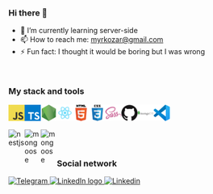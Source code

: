 ### Hi there 👋

- 🌱 I’m currently learning server-side
- 📫 How to reach me: myrkozar@gmail.com
- ⚡ Fun fact: I thought it would be boring but I was wrong

<div><p dir="auto"><a target="_blank" rel="noopener noreferrer nofollow" href="https://camo.githubusercontent.com/efd7030e7aff5751f85808180b86b2969c3b6b1912e7a322a4792eb70b24ce67/68747470733a2f2f6b6f6d617265762e636f6d2f67687076632f3f757365726e616d653d5461746a616e6142657a6b6f726f7661696e61"><img src="https://camo.githubusercontent.com/efd7030e7aff5751f85808180b86b2969c3b6b1912e7a322a4792eb70b24ce67/68747470733a2f2f6b6f6d617265762e636f6d2f67687076632f3f757365726e616d653d5461746a616e6142657a6b6f726f7661696e61" alt="" data-canonical-src="https://komarev.com/ghpvc/?username=myroslav111" style="max-width: 100%;"></a></p></div>

### My stack and tools
<div>
<p dir="auto"><a target="_blank" rel="noopener noreferrer" href="https://raw.githubusercontent.com/github/explore/80688e429a7d4ef2fca1e82350fe8e3517d3494d/topics/javascript/javascript.png"><img align="left" alt="JavaScript" width="32px" src="https://raw.githubusercontent.com/github/explore/80688e429a7d4ef2fca1e82350fe8e3517d3494d/topics/javascript/javascript.png" style="max-width: 100%;"></a></p>
<p dir="auto"><a target="_blank" rel="noopener noreferrer" href="https://raw.githubusercontent.com/github/explore/80688e429a7d4ef2fca1e82350fe8e3517d3494d/topics/typescript/typescript.png"><img align="left" alt="JavaScript" width="32px" src="https://raw.githubusercontent.com/github/explore/80688e429a7d4ef2fca1e82350fe8e3517d3494d/topics/typescript/typescript.png" style="max-width: 100%;"></a></p>
<p dir="auto"><a target="_blank" rel="noopener noreferrer" href="https://raw.githubusercontent.com/github/explore/80688e429a7d4ef2fca1e82350fe8e3517d3494d/topics/nodejs/nodejs.png"><img align="left" alt="Node.js" width="32px" src="https://raw.githubusercontent.com/github/explore/80688e429a7d4ef2fca1e82350fe8e3517d3494d/topics/nodejs/nodejs.png" style="max-width: 100%;"></a></p>
<p dir="auto"><a target="_blank" rel="noopener noreferrer" href="https://raw.githubusercontent.com/github/explore/80688e429a7d4ef2fca1e82350fe8e3517d3494d/topics/react/react.png"><img align="left" alt="React" width="32px" src="https://raw.githubusercontent.com/github/explore/80688e429a7d4ef2fca1e82350fe8e3517d3494d/topics/react/react.png" style="max-width: 100%;"></a></p>
<p dir="auto"><a target="_blank" rel="noopener noreferrer" href="https://raw.githubusercontent.com/github/explore/80688e429a7d4ef2fca1e82350fe8e3517d3494d/topics/html/html.png"><img align="left" alt="HTML5" width="32px" src="https://raw.githubusercontent.com/github/explore/80688e429a7d4ef2fca1e82350fe8e3517d3494d/topics/html/html.png" style="max-width: 100%;"></a></p>
<p dir="auto"><a target="_blank" rel="noopener noreferrer" href="https://raw.githubusercontent.com/github/explore/80688e429a7d4ef2fca1e82350fe8e3517d3494d/topics/css/css.png"><img align="left" alt="CSS3" width="32px" src="https://raw.githubusercontent.com/github/explore/80688e429a7d4ef2fca1e82350fe8e3517d3494d/topics/css/css.png" style="max-width: 100%;"></a></p>
<p dir="auto"><a target="_blank" rel="noopener noreferrer" href="https://raw.githubusercontent.com/github/explore/80688e429a7d4ef2fca1e82350fe8e3517d3494d/topics/sass/sass.png"><img align="left" alt="Sass" width="32px" src="https://raw.githubusercontent.com/github/explore/80688e429a7d4ef2fca1e82350fe8e3517d3494d/topics/sass/sass.png" style="max-width: 100%;"></a></p>
<p dir="auto"><a target="_blank" rel="noopener noreferrer" href="https://raw.githubusercontent.com/github/explore/78df643247d429f6cc873026c0622819ad797942/topics/github/github.png"><img align="left" alt="GitHub" width="32px" src="https://raw.githubusercontent.com/github/explore/78df643247d429f6cc873026c0622819ad797942/topics/github/github.png" style="max-width: 100%;"></a></p>
<p dir="auto"><a target="_blank" rel="noopener noreferrer" href="https://raw.githubusercontent.com/github/explore/80688e429a7d4ef2fca1e82350fe8e3517d3494d/topics/mongodb/mongodb.png"><img align="left" alt="MongoDB" width="32px" src="https://raw.githubusercontent.com/github/explore/80688e429a7d4ef2fca1e82350fe8e3517d3494d/topics/mongodb/mongodb.png" style="max-width: 100%;"></a></p>
<p dir="auto"><a target="_blank" rel="noopener noreferrer" href="https://raw.githubusercontent.com/github/explore/80688e429a7d4ef2fca1e82350fe8e3517d3494d/topics/visual-studio-code/visual-studio-code.png"><img alt="Visual Studio Code" width="32px" src="https://raw.githubusercontent.com/github/explore/80688e429a7d4ef2fca1e82350fe8e3517d3494d/topics/visual-studio-code/visual-studio-code.png" style="max-width: 100%;"></a></p>
    <p dir="auto"><a target="_blank" rel="noopener noreferrer" href="https://docs.nestjs.com/assets/logo-small.svg"><img align="left" alt="nestjs" width="32px" src="https://docs.nestjs.com/assets/logo-small.svg" style="max-width: 100%;"></a></p>
  <p dir="auto"><a target="_blank" rel="noopener noreferrer" href="https://mongoosejs.com/docs/images/mongoose5_62x30_transparent.png"><img align="left" alt="mongoose" width="32px" src="https://mongoosejs.com/docs/images/mongoose5_62x30_transparent.png" style="max-width: 100%;"></a></p>
    <p dir="auto"><a target="_blank" rel="noopener noreferrer" href="https://encrypted-tbn0.gstatic.com/images?q=tbn:ANd9GcR2quKRX2nRdpil6la8wQNSyyPWo9rJ5PyAuA&usqp=CAU"><img align="left" alt="mongoose" width="32px" src="https://encrypted-tbn0.gstatic.com/images?q=tbn:ANd9GcR2quKRX2nRdpil6la8wQNSyyPWo9rJ5PyAuA&usqp=CAU" style="max-width: 100%;"></a></p>
</div>
<br>
<br>

### Social network

<div>
<p dir="auto"><a href="https://t.me/myroslav1111" rel="nofollow" target="_blank"><img src="https://camo.githubusercontent.com/c49abbb463dc8dacadd925a76f5435f37ff421ddd1f612f7e055135d355dd346/68747470733a2f2f696d672e736869656c64732e696f2f62616467652f2d54656c656772616d2d3030346637363f7374796c653d666c61742d737175617265266c6f676f3d54656c656772616d266c6f676f436f6c6f723d666666" alt="Telegram" data-canonical-src="https://img.shields.io/badge/-Telegram-004f76?style=flat-square&amp;logo=Telegram&amp;logoColor=fff" style="max-width: 100%;">
    <img src="https://camo.githubusercontent.com/591c02e8ff595d43e0b35b1b29aed639a7154b959cd8f8c854b9e176d885b094/68747470733a2f2f696d672e736869656c64732e696f2f62616467652f4c696e6b6564496e2d3030373742353f7374796c653d666f722d7468652d6261646765266c6f676f3d6c696e6b6564696e266c6f676f436f6c6f723d7768697465" alt="LinkedIn logo" title="LinkedIn" height="25" data-canonical-src="https://img.shields.io/badge/LinkedIn-0077B5?style=for-the-badge&amp;logo=linkedin&amp;logoColor=white" style="max-width: 100%;">
</a>
<a href="https://www.linkedin.com/in/myroslav-kozar/" rel="nofollow" target="_blank"><img src="https://camo.githubusercontent.com/ab825d485511ecaa901ec08e1b3152cd71f27ffe6a7643e5563331ac17397033/68747470733a2f2f696d672e736869656c64732e696f2f62616467652f4c696e6b6564696e2d3061363362633f7374796c653d666c6174266c6f676f3d4c696e6b6564696e266c6f676f436f6c6f723d666666" alt="Linkedin" data-canonical-src="https://img.shields.io/badge/Linkedin-0a63bc?style=flat&amp;logo=Linkedin&amp;logoColor=fff" style="max-width: 100%;"></a></p>
</div>







